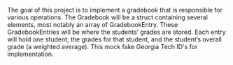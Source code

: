 The goal of this project is to implement a gradebook that is responsible for various operations. The Gradebook will be a struct containing several elements, most notably an array of GradebookEntry. These GradebookEntries will be where the students’ grades are stored. Each entry will hold one student, the grades for that student, and the student’s overall grade (a weighted average). This mock fake Georgia Tech ID's for implementation.
